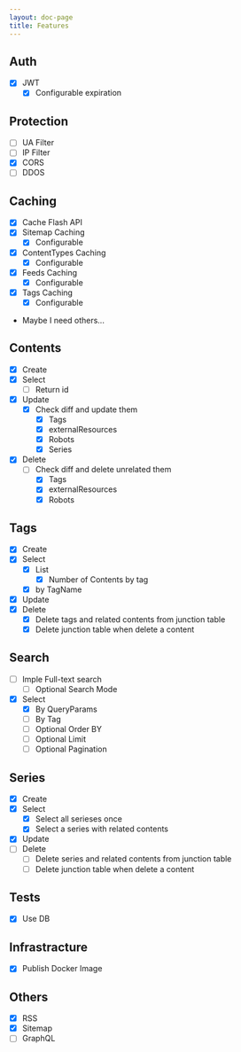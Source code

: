 ```yaml
---
layout: doc-page
title: Features
---
```


## Auth

- [x] JWT
  - [x] Configurable expiration

## Protection

- [ ] UA Filter
- [ ] IP Filter
- [x] CORS
- [ ] DDOS

## Caching

- [x] Cache Flash API
- [x] Sitemap Caching
    - [x] Configurable
- [x] ContentTypes Caching
    - [x] Configurable
- [x] Feeds Caching
    - [x] Configurable
- [x] Tags Caching
    - [x] Configurable
- Maybe I need others...

## Contents

- [x] Create
- [x] Select
    - [ ] Return id
- [x] Update
    - [x] Check diff and update them
        - [x] Tags
        - [x] externalResources
        - [x] Robots
        - [x] Series
- [x] Delete
    - [ ] Check diff and delete unrelated them
        - [x] Tags
        - [x] externalResources
        - [x] Robots

## Tags

- [x] Create
- [x] Select
    - [x] List
        - [x] Number of Contents by tag
    - [x] by TagName
- [x] Update
- [x] Delete
    - [x] Delete tags and related contents from junction table
    - [x] Delete junction table when delete a content

## Search

- [ ] Imple Full-text search
    - [ ] Optional Search Mode
- [x] Select
    - [x] By QueryParams
    - [ ] By Tag
    - [ ] Optional Order BY
    - [ ] Optional Limit
    - [ ] Optional Pagination

## Series

- [x] Create
- [x] Select
    - [x] Select all serieses once
    - [x] Select a series with related contents
- [x] Update
- [ ] Delete
    - [ ] Delete series and related contents from junction table
    - [ ] Delete junction table when delete a content

## Tests

- [x] Use DB

## Infrastracture

- [x] Publish Docker Image

## Others

- [x] RSS
- [x] Sitemap
- [ ] GraphQL
